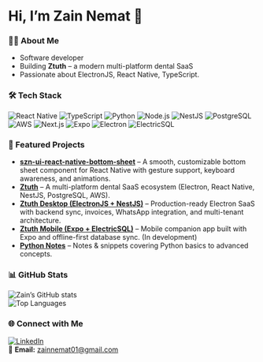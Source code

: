 # Hi, I’m Zain Nemat 👋

### 👨‍💻 About Me
- Software developer  
- Building **Ztuth** – a modern multi-platform dental SaaS  
- Passionate about ElectronJS, React Native, TypeScript.  

### 🛠️ Tech Stack
![React Native](https://img.shields.io/badge/React%20Native-61DAFB?logo=react&logoColor=black)
![TypeScript](https://img.shields.io/badge/TypeScript-3178c6?logo=typescript&logoColor=white)
![Python](https://img.shields.io/badge/Python-3776AB?logo=python&logoColor=white)
![Node.js](https://img.shields.io/badge/Node.js-339933?logo=node.js&logoColor=white)
![NestJS](https://img.shields.io/badge/NestJS-e0234e?logo=nestjs&logoColor=white)
![PostgreSQL](https://img.shields.io/badge/PostgreSQL-336791?logo=postgresql&logoColor=white)
![AWS](https://img.shields.io/badge/AWS-232F3E?logo=amazon-aws)
![Next.js](https://img.shields.io/badge/Next.js-000000?logo=next.js&logoColor=white)
![Expo](https://img.shields.io/badge/Expo-000020?logo=expo&logoColor=white)
![Electron](https://img.shields.io/badge/Electron-47848F?logo=electron&logoColor=white)
![ElectricSQL](https://img.shields.io/badge/ElectricSQL-4D77FF?logo=postgresql&logoColor=white)


### 📌 Featured Projects
- [**szn-ui-react-native-bottom-sheet**](https://github.com/ZainNemat/szn-ui-react-native-bottom-sheet) – A smooth, customizable bottom sheet component for React Native with gesture support, keyboard awareness, and animations.  
- [**Ztuth**](https://ztuth.com) – A multi-platform dental SaaS ecosystem (Electron, React Native, NestJS, PostgreSQL, AWS).
- [**Ztuth Desktop (ElectronJS + NestJS)**](https://ztuth.com) – Production-ready Electron SaaS with backend sync, invoices, WhatsApp integration, and multi-tenant architecture.  
- [**Ztuth Mobile (Expo + ElectricSQL)**](https://ztuth.com) – Mobile companion app built with Expo and offline-first database sync.  (In development)
- [**Python Notes**](https://github.com/ZainNemat/Python-notes) – Notes & snippets covering Python basics to advanced concepts.  

### 📊 GitHub Stats
![Zain’s GitHub stats](https://github-readme-stats.vercel.app/api?username=ZainNemat&show_icons=true&theme=dark)  
![Top Languages](https://github-readme-stats.vercel.app/api/top-langs/?username=ZainNemat&layout=compact&theme=dark)

### 🌐 Connect with Me
[![LinkedIn](https://img.shields.io/badge/LinkedIn-0A66C2?logo=linkedin&logoColor=white)](https://www.linkedin.com/in/zain-nemat-77a820258/)  
📧 **Email:** zainnemat01@gmail.com
